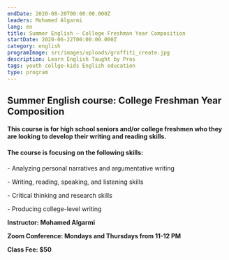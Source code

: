 ```yaml
---
endDate: 2020-08-20T00:00:00.000Z
leaders: Mohamed Algarmi
lang: en
title: Summer English – College Freshman Year Composition
startDate: 2020-06-22T00:00:00.000Z
category: english
programImage: src/images/uploads/graffiti_create.jpg
description: Learn English Taught by Pros
tags: youth collge-kids English education
type: program
---
```

## Summer English course: College Freshman Year Composition

#### This course is for high school seniors and/or college freshmen who they are looking to develop their writing and reading skills.

#### **The course is focusing on the following skills:**

\- Analyzing personal narratives and argumentative writing

\- Writing, reading, speaking, and listening skills

\- Critical thinking and research skills

\- Producing college-level writing

**Instructor: Mohamed Algarmi**

**Zoom Conference: Mondays and Thursdays from 11-12 PM**

**Class Fee: $50**